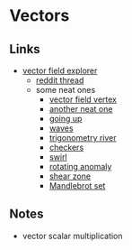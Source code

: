 # Vectors

## Links
- [vector field explorer](https://anvaka.github.io/fieldplay/)
	- [reddit thread](https://www.reddit.com/r/math/comments/7a4z4u/beautiful_world_of_vector_fields_this_is_the_tool/)
	- some neat ones
		- [vector field vertex](https://anvaka.github.io/fieldplay/#?cm=3&cx=-6.158449999999998&cy=-0.9834499999999995&w=96.8415&h=96.8415&code=float%20r%20=%20length(p);%0Afloat%20theta%20=%20atan(p.y,%20p.x);%0Av%20=%20vec2(p.y,%20-p.x)%20/%20r;%0Afloat%20t%20=%20sqrt(r%20*%2010.)%20+%20theta%20+%20frame%20*%20.02;%0Av%20*=%20sin(t);%0Av%20*=%20length(v)%20*%2010.;%0Av%20+=%20p%20*%20.2;&dt=0.01&fo=0.9&dp=0.009&pc=100000)
		- [another neat one](https://anvaka.github.io/fieldplay/#?cm=3&cx=11.643249999999998&cy=-6.466950000000001&w=96.8415&h=96.8415&code=v.x%20=%20p.y;%0Av.y%20=%20cos(length(p));%0A%20%20&dt=0.01&fo=0.9&dp=0.009&pc=100000)
		- [going up](https://anvaka.github.io/fieldplay/#?dt=0.01&fo=0.9&dp=0.01&cm=3&cx=-2.9567500000000004&cy=-0.8038499999999998&w=8.5435&h=8.5435&code=v.x%20=%20cos(frame%20*%200.01)%20+%20sin(p.y%20+%20frame*0.08);%0Av.y%20=%20cos(p.x%20-%20frame*0.08)%20+%20sin(frame*0.01)%20+%201.0;)
		- [waves](https://anvaka.github.io/fieldplay/#?cm=2&cx=0&cy=0&w=8.5398&h=8.5398&code=float%20a%20=%20sin(frame*0.05%20-%20length(p)*4.0);%0A%0Afloat%20b%20=%20sin(a);%0Afloat%20c%20=%20cos(a);%0A%0Ab%20=%20b*b*b;%0Ac%20=%20c*c*c*c;%0A%0Av.x%20=%20(-p.y*b%20%0A-%200.8*p.x*(c))/(4.0*length(p));%0A%0Av.y%20=%20(p.x*b%20%20%0A-%200.8*p.y*(c))/(4.0*length(p));%0A%20%20&dt=0.04&fo=0.9&dp=0.01&pc=100000)
		- [trigonometry river](https://anvaka.github.io/fieldplay/#?dt=0.01&fo=0.998&dp=0.009&cm=3&cx=-0.3459000000000003&cy=-2.705&w=90.0374&h=90.0374&code=float%20r%20=length(p);%0Av.x%20=%20cos(r);%0Av.y%20=%20sin(r);)
		- [checkers](https://anvaka.github.io/fieldplay/#?dt=0.05&fo=0.998&dp=0.009&cm=3&cx=-0.5366999999999997&cy=-0.19619999999999926&w=44.2794&h=44.2794&code=v.x%20=%20(abs(p.y)/p.y)*max(sin(p.x),cos(p.y));%0Av.y%20=%20-(abs(p.x)/p.x)*max(sin(p.x),cos(p.y));%0A%20%20&pc=40000)
		- [swirl](https://anvaka.github.io/fieldplay/#?dt=0.01&fo=0.998&dp=0.009&cm=3&cx=0.0017000000000000348&cy=0&w=8.543199999999999&h=8.543199999999999&pc=5000&code=v.x%20=%20-p.y;%0Av.y%20=%20p.x;)
		- [rotating anomaly](https://anvaka.github.io/fieldplay/#?dt=0.012&fo=0.99&dp=0.4&cm=3&cx=0.001200000000000312&cy=-0.0026999999999999247&w=8.5506&h=8.5506&code=//--------------------%0A//%20params%0A%0Afloat%20wave_width%20%20%20%20%20=%200.17;%0Afloat%20anomaly_size%20%20%20=%200.9;%0Afloat%20anomaly_height%20=%201.0;%0Afloat%20anomaly_center%20=%200.0;%0Afloat%20anomaly_speed%20%20=%201.9;%0Afloat%20particle_speed%20=%200.9;%0Afloat%20rotation_speed%20=%202.0;%0A%0Afloat%20frame_stretch%20=%200.003;%0A%0A//--------------------%0A%0Afloat%20_f%20=%20frame%20*%20frame_stretch;%0A%0Afloat%20_theta_p%20=%20-_f%20*%20rotation_speed;%0Amat2%20%20_rot_m_p%20=%0A%20%20mat2(%0A%20%20%20%20cos(_theta_p),%20-sin(_theta_p),%20%0A%20%20%20%20sin(_theta_p),%20%20cos(_theta_p)%0A%20%20);%0A%0Avec2%20p2%20%20=%20p;%0Ap2%20=%20p2%20*%20_rot_m_p;%0Afloat%20_x%20=%20p2.x;%0Afloat%20_y%20=%20p2.y;%0A%0Afloat%20_g%20=%20anomaly_height%20*%20exp(%20-(pow(_x%20-%20anomaly_center,%202.0)/(2.0%20*%20pow(%20anomaly_size,%202.0%20)))%20);%0A%0Afloat%20_h%20=%20anomaly_height%20*%20exp(%20-(pow(_y,%202.0)/(2.0%20*%20pow(%20anomaly_size,%202.0%20)))%20);%0A%0Afloat%20_o%20=%20_f%20*%20anomaly_speed;%0A%0Afloat%20_s%20=%20sin(%20(_x%20+%20_o%20)%20/%20wave_width%20);%0A%0Afloat%20_theta%20=%20_s%20*%20(_g*_h)%20+%20(_f%20*%20rotation_speed);%0Amat2%20%20_rot_m%20=%0A%20%20mat2(%0A%20%20%20%20cos(_theta),%20-sin(_theta),%20%0A%20%20%20%20sin(_theta),%20%20cos(_theta)%0A%20%20);%0A%0Av.x%20=%20particle_speed;%0Av.y%20=%200.0;%0A%0Av%20=%20v%20*%20_rot_m;&pc=80000)
		- [shear zone](https://anvaka.github.io/fieldplay/#?dt=0.01&fo=0.998&dp=0.009&cm=3&cx=0&cy=0&w=8.5398&h=8.5398&code=float%20r%20=%20length(p)%20-%201.5;%0Afloat%20c%20=%201.0/(1.0+exp(-5.0*r));%0Afloat%20vx1%20=%20-p.y,%20%20//%20circle%0A%20%20%20%20%20%20vy1%20=%20p.x;%0Afloat%20vx2%20=%200.2*p.x+p.y,%20//%20spiral%0A%20%20%20%20%20%20vy2%20=%200.2*p.y-p.x;%0Av.x%20=%20c*vx1%20+%20(1.0-c)*vx2;%0Av.y%20=%20c*vy1%20+%20(1.0-c)*vy2;%0A%20%20)
		- [Mandlebrot set](https://anvaka.github.io/fieldplay/#?dt=0.001&fo=0.998&dp=0.009&cm=3&cx=-1.35025&cy=0.08779999999999999&w=5.0235&h=5.0235&code=vec2%20z%20=%20p;%0Az%20=%20vec2(z.x%20*%20z.x%20-%20z.y%20*%20z.y,%202.%20*%20z.x%20*%20z.y)%20+%20p;%0Az%20=%20vec2(z.x%20*%20z.x%20-%20z.y%20*%20z.y,%202.%20*%20z.x%20*%20z.y)%20+%20p;%0Az%20=%20vec2(z.x%20*%20z.x%20-%20z.y%20*%20z.y,%202.%20*%20z.x%20*%20z.y)%20+%20p;%0Az%20=%20vec2(z.x%20*%20z.x%20-%20z.y%20*%20z.y,%202.%20*%20z.x%20*%20z.y)%20+%20p;%0Az%20=%20vec2(z.x%20*%20z.x%20-%20z.y%20*%20z.y,%202.%20*%20z.x%20*%20z.y)%20+%20p;%0Az%20=%20vec2(z.x%20*%20z.x%20-%20z.y%20*%20z.y,%202.%20*%20z.x%20*%20z.y)%20+%20p;%0Az%20=%20vec2(z.x%20*%20z.x%20-%20z.y%20*%20z.y,%202.%20*%20z.x%20*%20z.y)%20+%20p;%0Az%20=%20vec2(z.x%20*%20z.x%20-%20z.y%20*%20z.y,%202.%20*%20z.x%20*%20z.y)%20+%20p;%0Az%20=%20vec2(z.x%20*%20z.x%20-%20z.y%20*%20z.y,%202.%20*%20z.x%20*%20z.y)%20+%20p;%0Az%20=%20vec2(z.x%20*%20z.x%20-%20z.y%20*%20z.y,%202.%20*%20z.x%20*%20z.y)%20+%20p;%0Az%20=%20vec2(z.x%20*%20z.x%20-%20z.y%20*%20z.y,%202.%20*%20z.x%20*%20z.y)%20+%20p;%0Az%20=%20vec2(z.x%20*%20z.x%20-%20z.y%20*%20z.y,%202.%20*%20z.x%20*%20z.y)%20+%20p;%0Az%20=%20vec2(z.x%20*%20z.x%20-%20z.y%20*%20z.y,%202.%20*%20z.x%20*%20z.y)%20+%20p;%0Az%20=%20vec2(z.x%20*%20z.x%20-%20z.y%20*%20z.y,%202.%20*%20z.x%20*%20z.y)%20+%20p;%0Az%20=%20vec2(z.x%20*%20z.x%20-%20z.y%20*%20z.y,%202.%20*%20z.x%20*%20z.y)%20+%20p;%0Az%20=%20vec2(z.x%20*%20z.x%20-%20z.y%20*%20z.y,%202.%20*%20z.x%20*%20z.y)%20+%20p;%0Az%20=%20vec2(z.x%20*%20z.x%20-%20z.y%20*%20z.y,%202.%20*%20z.x%20*%20z.y)%20+%20p;%0Az%20=%20vec2(z.x%20*%20z.x%20-%20z.y%20*%20z.y,%202.%20*%20z.x%20*%20z.y)%20+%20p;%0Az%20=%20vec2(z.x%20*%20z.x%20-%20z.y%20*%20z.y,%202.%20*%20z.x%20*%20z.y)%20+%20p;%0Az%20=%20vec2(z.x%20*%20z.x%20-%20z.y%20*%20z.y,%202.%20*%20z.x%20*%20z.y)%20+%20p;%0Az%20=%20vec2(z.x%20*%20z.x%20-%20z.y%20*%20z.y,%202.%20*%20z.x%20*%20z.y)%20+%20p;%0Az%20=%20vec2(z.x%20*%20z.x%20-%20z.y%20*%20z.y,%202.%20*%20z.x%20*%20z.y)%20+%20p;%0A%0Afloat%20mask%20=%20step(length(z),%202.);%0Av.x%20=%20-p.y/length(p)%20*%20(0.5%20-%20mask);%0Av.y%20=%20p.x/length(p)%20*%20(0.5%20-%20mask);%0A%0A%0A&pc=1000000)

## Notes
- vector scalar multiplication
